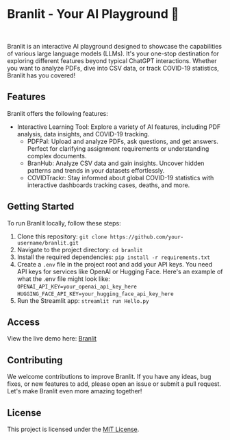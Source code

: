 # Branlit - Your AI Playground 🧠
<br />

Branlit is an interactive AI playground designed to showcase the capabilities of various large language models (LLMs). It's your one-stop destination for exploring different features beyond typical ChatGPT interactions. Whether you want to analyze PDFs, dive into CSV data, or track COVID-19 statistics, Branlit has you covered!

## Features
Branlit offers the following features:
- Interactive Learning Tool: Explore a variety of AI features, including PDF analysis, data insights, and COVID-19 tracking.
  - PDFPal: Upload and analyze PDFs, ask questions, and get answers. Perfect for clarifying assignment requirements or understanding complex documents.
  - BranHub: Analyze CSV data and gain insights. Uncover hidden patterns and trends in your datasets effortlessly.
  - COVIDTrackr: Stay informed about global COVID-19 statistics with interactive dashboards tracking cases, deaths, and more.

## Getting Started
To run Branlit locally, follow these steps:
1. Clone this repository:
  `git clone https://github.com/your-username/branlit.git`
2. Navigate to the project directory:
  `cd branlit`
3. Install the required dependencies:
  `pip install -r requirements.txt`
4. Create a `.env` file in the project root and add your API keys. You need API keys for services like OpenAI or Hugging Face. Here's an example of what the .env file might look like: <br/>
   `OPENAI_API_KEY=your_openai_api_key_here`<br/>
    `HUGGING_FACE_API_KEY=your_hugging_face_api_key_here`
6. Run the Streamlit app:
  `streamlit run Hello.py`

## Access
View the live demo here: [Branlit](https://branlit.streamlit.app/)

## Contributing
We welcome contributions to improve Branlit. If you have any ideas, bug fixes, or new features to add, please open an issue or submit a pull request. Let's make Branlit even more amazing together!

## License
This project is licensed under the [MIT License](https://opensource.org/licenses/MIT).

